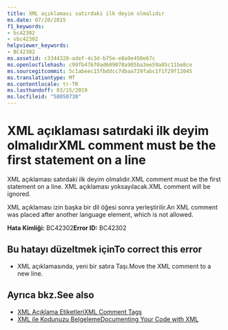 ```yaml
---
title: XML açıklaması satırdaki ilk deyim olmalıdır
ms.date: 07/20/2015
f1_keywords:
- bc42302
- vbc42302
helpviewer_keywords:
- BC42302
ms.assetid: c3344328-adef-4c3d-b75e-e8a9e450e67c
ms.openlocfilehash: c99fb476f0ad609078a905ba3ee59a85c11be8ce
ms.sourcegitcommit: 5c1abeec15fbddcc7dbaa729fabc1f1f29f12045
ms.translationtype: MT
ms.contentlocale: tr-TR
ms.lasthandoff: 03/15/2019
ms.locfileid: "58050730"
---
```

# <a name="xml-comment-must-be-the-first-statement-on-a-line"></a><span data-ttu-id="52ab7-102">XML açıklaması satırdaki ilk deyim olmalıdır</span><span class="sxs-lookup"><span data-stu-id="52ab7-102">XML comment must be the first statement on a line</span></span>
<span data-ttu-id="52ab7-103">XML açıklaması satırdaki ilk deyim olmalıdır.</span><span class="sxs-lookup"><span data-stu-id="52ab7-103">XML comment must be the first statement on a line.</span></span> <span data-ttu-id="52ab7-104">XML açıklaması yoksayılacak.</span><span class="sxs-lookup"><span data-stu-id="52ab7-104">XML comment will be ignored.</span></span>  
  
 <span data-ttu-id="52ab7-105">XML açıklaması izin başka bir dil öğesi sonra yerleştirilir.</span><span class="sxs-lookup"><span data-stu-id="52ab7-105">An XML comment was placed after another language element, which is not allowed.</span></span>  
  
 <span data-ttu-id="52ab7-106">**Hata Kimliği:** BC42302</span><span class="sxs-lookup"><span data-stu-id="52ab7-106">**Error ID:** BC42302</span></span>  
  
## <a name="to-correct-this-error"></a><span data-ttu-id="52ab7-107">Bu hatayı düzeltmek için</span><span class="sxs-lookup"><span data-stu-id="52ab7-107">To correct this error</span></span>  
  
-   <span data-ttu-id="52ab7-108">XML açıklamasında, yeni bir satıra Taşı.</span><span class="sxs-lookup"><span data-stu-id="52ab7-108">Move the XML comment to a new line.</span></span>  
  
## <a name="see-also"></a><span data-ttu-id="52ab7-109">Ayrıca bkz.</span><span class="sxs-lookup"><span data-stu-id="52ab7-109">See also</span></span>

- [<span data-ttu-id="52ab7-110">XML Açıklama Etiketleri</span><span class="sxs-lookup"><span data-stu-id="52ab7-110">XML Comment Tags</span></span>](../../visual-basic/language-reference/xmldoc/index.md)
- [<span data-ttu-id="52ab7-111">XML ile Kodunuzu Belgeleme</span><span class="sxs-lookup"><span data-stu-id="52ab7-111">Documenting Your Code with XML</span></span>](../../visual-basic/programming-guide/program-structure/documenting-your-code-with-xml.md)
